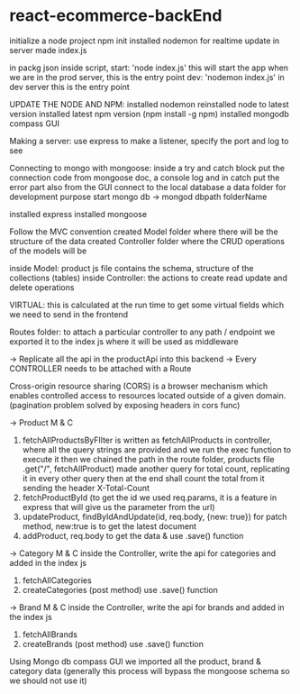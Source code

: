 # react-ecommerce-backEnd

initialize a node project npm init
installed nodemon for realtime update in server
made index.js

in packg json inside script, start: 'node index.js' this will start the app when we are in the prod server, this is the entry point
dev: 'nodemon index.js' in dev server this is the entry point

UPDATE THE NODE AND NPM:
installed nodemon
reinstalled node to latest version
installed latest npm version (npm install -g npm)
installed mongodb compass GUI

Making a server:
use express to make a listener, specify the port and log to see

Connecting to mongo with mongoose:
inside a try and catch block put the connection code from mongoose doc, a console log and in catch put the error part
also from the GUI connect to the local database
a data folder for development purpose
start mongo db -> mongod dbpath folderName

installed express
installed mongoose

Follow the MVC convention
created Model folder where there will be the structure of the data
created Controller folder where the CRUD operations of the models will be

inside Model: product js file contains the schema, structure of the collections (tables)
inside Controller: the actions to create read update and delete operations

VIRTUAL: this is calculated at the run time to get some virtual fields which we need to send in the frontend

Routes folder: to attach a particular controller to any path / endpoint
we exported it to the index js where it will be used as middleware

-> Replicate all the api in the productApi into this backend
-> Every CONTROLLER needs to be attached with a Route

Cross-origin resource sharing (CORS) is a browser mechanism which enables controlled access to resources located outside of a given domain. (pagination problem solved by exposing headers in cors func)

-> Product M & C

1. fetchAllProductsByFIlter is written as fetchAllProducts in controller, where all the query strings are provided and we run the exec function to execute it
   then we chained the path in the route folder, products file .get("/", fetchAllProduct)
   made another query for total count, replicating it in every other query then at the end shall count the total from it
   sending the header X-Total-Count
2. fetchProductById (to get the id we used req.params, it is a feature in express that will give us the parameter from the url)
3. updateProduct, findByIdAndUpdate(id, req.body, {new: true}) for patch method, new:true is to get the latest document
4. addProduct, req.body to get the data & use .save() function

-> Category M & C
inside the Controller, write the api for categories and added in the index js

1. fetchAllCategories
2. createCategories (post method) use .save() function

-> Brand M & C
inside the Controller, write the api for brands and added in the index js

1. fetchAllBrands
2. createBrands (post method) use .save() function

Using Mongo db compass GUI we imported all the product, brand & category data (generally this process will bypass the mongoose schema so we should not use it)
